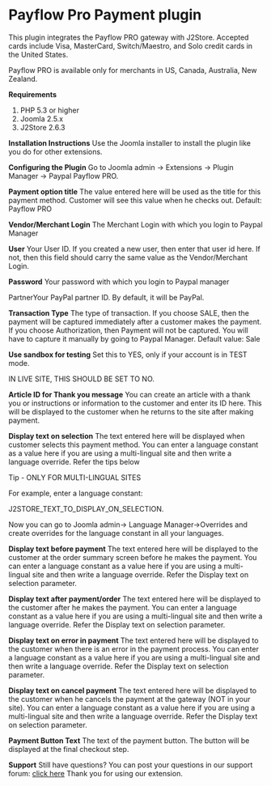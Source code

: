 # Payflow Pro Payment plugin

This plugin integrates the Payflow PRO gateway with J2Store. Accepted cards include Visa, MasterCard, Switch/Maestro, and Solo credit cards in the United States.

Payflow PRO is available only for merchants in US, Canada, Australia, New Zealand.

**Requirements**

1. PHP 5.3 or higher
2. Joomla 2.5.x
3. J2Store 2.6.3

**Installation Instructions** Use the Joomla installer to install the plugin like you do for other extensions.

**Configuring the Plugin** Go to Joomla admin → Extensions → Plugin Manager → Paypal Payflow PRO.

**Payment option title** The value entered here will be used as the title for this payment method. Customer will see this value when he checks out. Default: Payflow PRO

**Vendor/Merchant Login** The Merchant Login with which you login to Paypal Manager

**User** Your User ID. If you created a new user, then enter that user id here. If not, then this field should carry the same value as the Vendor/Merchant Login.

**Password** Your password with which you login to Paypal manager

PartnerYour PayPal partner ID. By default, it will be PayPal.

**Transaction Type** The type of transaction. If you choose SALE, then the payment will be captured immediately after a customer makes the payment. If you choose Authorization, then Payment will not be captured. You will have to capture it manually by going to Paypal Manager. Default value: Sale

**Use sandbox for testing** Set this to YES, only if your account is in TEST mode.

IN LIVE SITE, THIS SHOULD BE SET TO NO.

**Article ID for Thank you message** You can create an article with a thank you or instructions or information to the customer and enter its ID here. This will be displayed to the customer when he returns to the site after making payment.

**Display text on selection** The text entered here will be displayed when customer selects this payment method. You can enter a language constant as a value here if you are using a multi-lingual site and then write a language override. Refer the tips below

Tip - ONLY FOR MULTI-LINGUAL SITES

For example, enter a language constant:

J2STORE_TEXT_TO_DISPLAY_ON\_SELECTION.

Now you can go to Joomla admin-&gt; Language Manager-&gt;Overrides and create overrides for the language constant in all your languages.

**Display text before payment** The text entered here will be displayed to the customer at the order summary screen before he makes the payment. You can enter a language constant as a value here if you are using a multi-lingual site and then write a language override. Refer the Display text on selection parameter.

**Display text after payment/order** The text entered here will be displayed to the customer after he makes the payment. You can enter a language constant as a value here if you are using a multi-lingual site and then write a language override. Refer the Display text on selection parameter.

**Display text on error in payment** The text entered here will be displayed to the customer when there is an error in the payment process. You can enter a language constant as a value here if you are using a multi-lingual site and then write a language override. Refer the Display text on selection parameter.

**Display text on cancel payment** The text entered here will be displayed to the customer when he cancels the payment at the gateway \(NOT in your site\). You can enter a language constant as a value here if you are using a multi-lingual site and then write a language override. Refer the Display text on selection parameter.

**Payment Button Text** The text of the payment button. The button will be displayed at the final checkout step.

**Support** Still have questions? You can post your questions in our support forum: [click here](http://j2store.org/forum/index.html) Thank you for using our extension.

